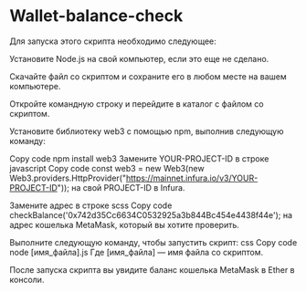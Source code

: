 # Wallet-balance-check
Для запуска этого скрипта необходимо следующее:

Установите Node.js на свой компьютер, если это еще не сделано.

Скачайте файл со скриптом и сохраните его в любом месте на вашем компьютере.

Откройте командную строку и перейдите в каталог с файлом со скриптом.

Установите библиотеку web3 с помощью npm, выполнив следующую команду:

Copy code
npm install web3
Замените YOUR-PROJECT-ID в строке
javascript
Copy code
const web3 = new Web3(new Web3.providers.HttpProvider("https://mainnet.infura.io/v3/YOUR-PROJECT-ID"));
на свой PROJECT-ID в Infura.

Замените адрес в строке
scss
Copy code
checkBalance('0x742d35Cc6634C0532925a3b844Bc454e4438f44e');
на адрес кошелька MetaMask, который вы хотите проверить.

Выполните следующую команду, чтобы запустить скрипт:
css
Copy code
node [имя_файла].js
Где [имя_файла] — имя файла со скриптом.

После запуска скрипта вы увидите баланс кошелька MetaMask в Ether в консоли.
